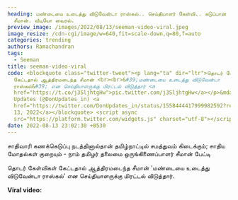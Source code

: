 ```yaml
---
heading: மண்டையை உடைத்து விடுவேன்டா ராஸ்கல்.. செய்தியாளர் கேள்வி.. கடுப்பான
  சீமான். வீடியோ வைரல்.
preview_image: /images/2022/08/13/seeman-video-viral.jpeg
image_resize: /cdn-cgi/image/w=640,fit=scale-down,q=80,f=auto
categories: trending
authors: Ramachandran
tags:
  - Seeman
title: seeman-video-viral
code: <blockquote class="twitter-tweet"><p lang="ta" dir="ltr">தொடர் கேள்விகள்
  கேட்டதால் ஆத்திரமடைந்த சீமான் <br><br>&#39;மண்டையை உடைத்து விடுவேன்டா
  ராஸ்கல்&#39; என செய்தியாளருக்கு மிரட்டல் விடுத்தார் <a
  href="https://t.co/j3SljhtgHw">pic.twitter.com/j3SljhtgHw</a></p>&mdash; DON
  Updates (@DonUpdates_in) <a
  href="https://twitter.com/DonUpdates_in/status/1558444417999982592?ref_src=twsrc%5Etfw">August
  13, 2022</a></blockquote> <script async
  src="https://platform.twitter.com/widgets.js" charset="utf-8"></script>
date: 2022-08-13 23:02:30 +0530
---
```

சாதிவாரி கணக்கெடுப்பு நடத்தினால்தான் தமிழ்நாட்டில் சமத்துவம் கிடைக்கும்; சாதிய மோதல்கள் குறையும் - நாம் தமிழர் தலைமை ஒருங்கிணைப்பாளர் சீமான் பேட்டி

தொடர் கேள்விகள் கேட்டதால் ஆத்திரமடைந்த சீமான் 'மண்டையை உடைத்து விடுவேன்டா ராஸ்கல்' என செய்தியாளருக்கு மிரட்டல் விடுத்தார்.

**Viral video:**